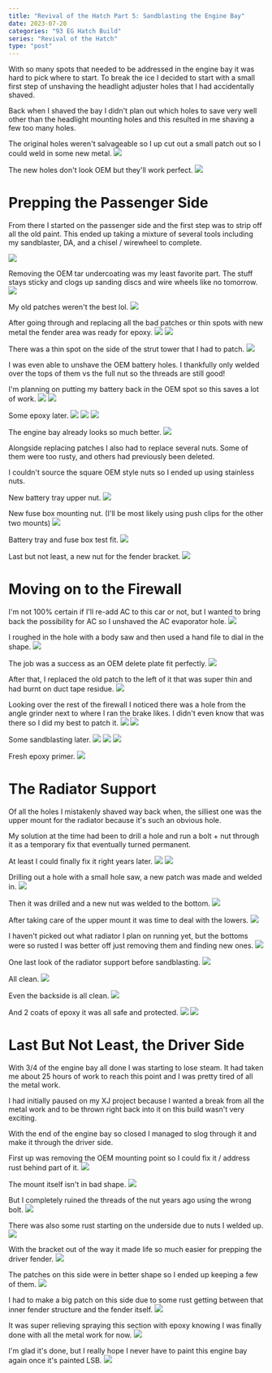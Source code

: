 ```yaml
---
title: "Revival of the Hatch Part 5: Sandblasting the Engine Bay"
date: 2023-07-20
categories: "93 EG Hatch Build"
series: "Revival of the Hatch"
type: "post"
---
```


With so many spots that needed to be addressed in the engine bay it was hard to pick where to start. To break the ice I decided to start with a small first step of unshaving the headlight adjuster holes that I had accidentally shaved.

Back when I shaved the bay I didn't plan out which holes to save very well other than the headlight mounting holes and this resulted in me shaving a few too many holes.

The original holes weren't salvageable so I up cut out a small patch out so I could weld in some new metal.
![](images/1.jpg)

The new holes don't look OEM but they'll work perfect.
![](images/2.jpg)

# Prepping the Passenger Side

From there I started on the passenger side and the first step was to strip off all the old paint. This ended up taking a mixture of several tools including my sandblaster, DA, and a chisel / wirewheel to complete.

![](images/3.jpg)

Removing the OEM tar undercoating was my least favorite part. The stuff stays sticky and clogs up sanding discs and wire wheels like no tomorrow.
![](images/4.jpg)

My old patches weren't the best lol.
![](images/5.jpg)

After going through and replacing all the bad patches or thin spots with new metal the fender area was ready for epoxy.
![](images/6.jpg)
![](images/7.jpg)

There was a thin spot on the side of the strut tower that I had to patch.
![](images/8.jpg)

I was even able to unshave the OEM battery holes. I thankfully only welded over the tops of them vs the full nut so the threads are still good!

I'm planning on putting my battery back in the OEM spot so this saves a lot of work.
![](images/9.jpg)
![](images/10.jpg)

Some epoxy later.
![](images/15.jpg)
![](images/16.jpg)
![](images/17.jpg)

The engine bay already looks so much better.
![](images/18.jpg)

Alongside replacing patches I also had to replace several nuts. Some of them were too rusty, and others had previously been deleted.

I couldn't source the square OEM style nuts so I ended up using stainless nuts.

New battery tray upper nut.
![](images/25.jpg)

New fuse box mounting nut. (I'll be most likely using push clips for the other two mounts)
![](images/26.jpg)

Battery tray and fuse box test fit.
![](images/27.jpg)

Last but not least, a new nut for the fender bracket.
![](images/28.jpg)

# Moving on to the Firewall

I'm not 100% certain if I'll re-add AC to this car or not, but I wanted to bring back the possibility for AC so I unshaved the AC evaporator hole.
![](images/11.jpg)

I roughed in the hole with a body saw and then used a hand file to dial in the shape.
![](images/12.jpg)

The job was a success as an OEM delete plate fit perfectly.
![](images/13.jpg)

After that, I replaced the old patch to the left of it that was super thin and had burnt on duct tape residue.
![](images/14.jpg)

Looking over the rest of the firewall I noticed there was a hole from the angle grinder next to where I ran the brake likes. I didn't even know that was there so I did my best to patch it.
![](images/19.jpg)
![](images/20.jpg)

Some sandblasting later.
![](images/21.jpg)
![](images/22.jpg)
![](images/23.jpg)

Fresh epoxy primer.
![](images/24.jpg)

# The Radiator Support

Of all the holes I mistakenly shaved way back when, the silliest one was the upper mount for the radiator because it's such an obvious hole.

My solution at the time had been to drill a hole and run a bolt + nut through it as a temporary fix that eventually turned permanent.

At least I could finally fix it right years later.
![](images/29.jpg)
![](images/30.jpg)

Drilling out a hole with a small hole saw, a new patch was made and welded in.
![](images/31.jpg)

Then it was drilled and a new nut was welded to the bottom.
![](images/32.jpg)

After taking care of the upper mount it was time to deal with the lowers.
![](images/33.jpg)

I haven't picked out what radiator I plan on running yet, but the bottoms were so rusted I was better off just removing them and finding new ones.
![](images/34.jpg)

One last look of the radiator support before sandblasting.
![](images/35.jpg)

All clean.
![](images/36.jpg)

Even the backside is all clean.
![](images/37.jpg)

And 2 coats of epoxy it was all safe and protected.
![](images/38.jpg)
![](images/39.jpg)

# Last But Not Least, the Driver Side

With 3/4 of the engine bay all done I was starting to lose steam. It had taken me about 25 hours of work to reach this point and I was pretty tired of all the metal work.

I had initially paused on my XJ project because I wanted a break from all the metal work and to be thrown right back into it on this build wasn't very exciting.

With the end of the engine bay so closed I managed to slog through it and make it through the driver side.

First up was removing the OEM mounting point so I could fix it / address rust behind part of it.
![](images/40.jpg)

The mount itself isn't in bad shape.
![](images/41.jpg)

But I completely ruined the threads of the nut years ago using the wrong bolt.
![](images/42.jpg)

There was also some rust starting on the underside due to nuts I welded up.
![](images/43.jpg)

With the bracket out of the way it made life so much easier for prepping the driver fender.
![](images/44.jpg)

The patches on this side were in better shape so I ended up keeping a few of them.
![](images/45.jpg)

I had to make a big patch on this side due to some rust getting between that inner fender structure and the fender itself.
![](images/46.jpg)

It was super relieving spraying this section with epoxy knowing I was finally done with all the metal work for now.
![](images/47.jpg)

I'm glad it's done, but I really hope I never have to paint this engine bay again once it's painted LSB.
![](images/48.jpg)
